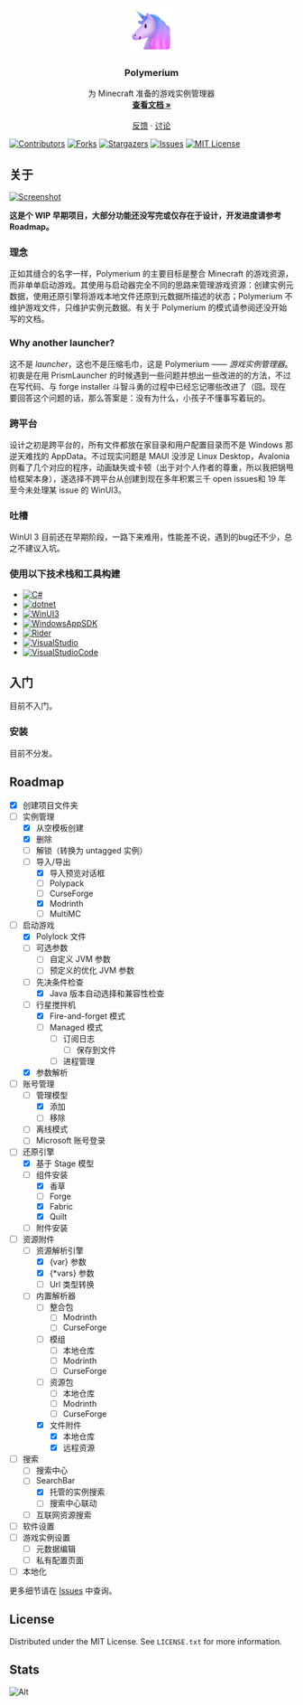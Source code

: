 <!-- PROJECT LOGO -->
<br />
<div align="center">
  <a href="https://github.com/d3ara1n/Polymerium">
    <img src="src/Polymerium.App/Assets/Logo.png" alt="Logo" width="80" height="80">
  </a>

<h3 align="center">Polymerium</h3>

  <p align="center">
    为 Minecraft 准备的游戏实例管理器
    <br />
    <a href="https://github.com/d3ara1n/Polymerium/wiki"><strong>查看文档 »</strong></a>
    <br />
    <br />
    <a href="https://github.com/d3ara1n/Polymerium/issues">反馈</a>
    ·
    <a href="https://github.com/d3ara1n/Polymerium/discussions">讨论</a>
  </p>
</div>

<!-- PROJECT SHIELDS -->
[![Contributors][contributors-shield]][contributors-url]
[![Forks][forks-shield]][forks-url]
[![Stargazers][stars-shield]][stars-url]
[![Issues][issues-shield]][issues-url]
[![MIT License][license-shield]][license-url]

<!-- ABOUT THE PROJECT -->
## 关于

[![Screenshot][product-screenshot]](#关于)

**这是个 WIP 早期项目，大部分功能还没写完或仅存在于设计，开发进度请参考 Roadmap。**

### 理念

正如其缝合的名字一样，Polymerium 的主要目标是整合 Minecraft 的游戏资源，而非单单启动游戏。其使用与启动器完全不同的思路来管理游戏资源：创建实例元数据，使用还原引擎将游戏本地文件还原到元数据所描述的状态；Polymerium 不维护游戏文件，只维护实例元数据。有关于 Polymerium 的模式请参阅还没开始写的文档。

### Why another launcher?

这不是 *launcher*，这也不是压缩毛巾，这是 Polymerium —— *游戏实例管理器*。
初衷是在用 PrismLauncher 的时候遇到一些问题并想出一些改进的的方法，不过在写代码、与 forge installer 斗智斗勇的过程中已经忘记哪些改进了（囧。现在要回答这个问题的话，那么答案是：没有为什么，小孩子不懂事写着玩的。

### 跨平台

设计之初是跨平台的，所有文件都放在家目录和用户配置目录而不是 Windows 那逆天难找的 AppData。不过现实问题是 MAUI 没涉足 Linux Desktop，Avalonia 则看了几个对应的程序，动画缺失或卡顿（出于对个人作者的尊重，所以我把锅甩给框架本身），遂选择不跨平台从创建到现在多年积累三千 open issues和 19 年至今未处理某 issue 的 WinUI3。

### 吐槽

WinUI 3 目前还在早期阶段，一路下来难用，性能差不说，遇到的bug还不少，总之不建议入坑。

### 使用以下技术栈和工具构建

* [![C#][CSharp]][CSharp-url]
* [![dotnet][DotNet]][DotNet-url]
* [![WinUI3][WinUI]][WinUI-url]
* [![WindowsAppSDK][WindowsAppSDK]][WindowsAppSDK-url]
* [![Rider][Rider]][Rider-url]
* [![VisualStudio][VisualStudio]][VisualStudio-url]
* [![VisualStudioCode][VSCode]][VSCode-url]

<!-- GETTING STARTED -->
## 入门

目前不入门。

### 安装

目前不分发。

<!-- ROADMAP -->
## Roadmap

* [x] 创建项目文件夹
* [ ] 实例管理
  * [x] 从空模板创建
  * [x] 删除
  * [ ] 解锁（转换为 untagged 实例）
  * [ ] 导入/导出
    * [x] 导入预览对话框
    * [ ] Polypack
    * [ ] CurseForge
    * [x] Modrinth
    * [ ] MultiMC
* [ ] 启动游戏
  * [x] Polylock 文件
  * [ ] 可选参数
    * [ ] 自定义 JVM 参数
    * [ ] 预定义的优化 JVM 参数
  * [ ] 先决条件检查
    * [x] Java 版本自动选择和兼容性检查
  * [ ] 行星搅拌机
    * [x] Fire-and-forget 模式
    * [ ] Managed 模式
      * [ ] 订阅日志
        * [ ] 保存到文件
      * [ ] 进程管理
  * [x] 参数解析
* [ ] 账号管理
  * [ ] 管理模型
    * [x] 添加
    * [ ] 移除
  * [ ] 离线模式
  * [ ] Microsoft 账号登录
* [ ] 还原引擎
  * [x] 基于 Stage 模型
  * [ ] 组件安装
    * [x] 香草
    * [ ] Forge
    * [x] Fabric
    * [x] Quilt
  * [ ] 附件安装
* [ ] 资源附件
  * [ ] 资源解析引擎
    * [x] {var} 参数
    * [x] {*vars} 参数
    * [ ] Url 类型转换
  * [ ] 内置解析器
    * [ ] 整合包
      * [ ] Modrinth
      * [ ] CurseForge
    * [ ] 模组
      * [ ] 本地仓库
      * [ ] Modrinth
      * [ ] CurseForge
    * [ ] 资源包
      * [ ] 本地仓库
      * [ ] Modrinth
      * [ ] CurseForge
    * [x] 文件附件
      * [x] 本地仓库
      * [x] 远程资源
* [ ] 搜索
  * [ ] 搜索中心
  * [ ] SearchBar
    * [x] 托管的实例搜索
    * [ ] 搜索中心联动
  * [ ] 互联网资源搜索
* [ ] 软件设置
* [ ] 游戏实例设置
  * [ ] 元数据编辑
  * [ ] 私有配置页面
* [ ] 本地化

更多细节请在 [Issues](https://github.com/d3ara1n/Polymerium/issues) 中查询。

<!-- LICENSE -->
## License

Distributed under the MIT License. See `LICENSE.txt` for more information.

## Stats

![Alt](https://repobeats.axiom.co/api/embed/594b206d199e6aae83226e6b7b834f6896322858.svg "Repobeats analytics image")

<!-- MARKDOWN LINKS & IMAGES -->
<!-- https://www.markdownguide.org/basic-syntax/#reference-style-links -->
[contributors-shield]: https://img.shields.io/github/contributors/d3ara1n/Polymerium.svg?style=for-the-badge
[contributors-url]: https://github.com/d3ara1n/Polymerium/graphs/contributors
[forks-shield]: https://img.shields.io/github/forks/d3ara1n/Polymerium.svg?style=for-the-badge
[forks-url]: https://github.com/d3ara1n/Polymerium/network/members
[stars-shield]: https://img.shields.io/github/stars/d3ara1n/Polymerium.svg?style=for-the-badge
[stars-url]: https://github.com/d3ara1n/Polymerium/stargazers
[issues-shield]: https://img.shields.io/github/issues/d3ara1n/Polymerium.svg?style=for-the-badge
[issues-url]: https://github.com/d3ara1n/Polymerium/issues
[license-shield]: https://img.shields.io/github/license/d3ara1n/Polymerium.svg?style=for-the-badge
[license-url]: https://github.com/d3ara1n/Polymerium/blob/master/LICENSE.txt
[product-screenshot]: assets/images/Screenshot.gif
[CSharp]: https://img.shields.io/badge/C%23-11-239120?style=for-the-badge&logoColor=white
[CSharp-url]: https://learn.microsoft.com/en-us/dotnet/csharp/
[DotNet]: https://img.shields.io/badge/.NET-7-5C2D91?style=for-the-badge&logoColor=white
[DotNet-url]: https://dotnet.microsoft.com/
[WinUI]: https://img.shields.io/badge/WinUI-3-0F5197?style=for-the-badge&logoColor=white
[WinUI-url]: https://microsoft.github.io/microsoft-ui-xaml/
[WindowsAppSDK]: https://img.shields.io/badge/Windows%20App%20SDK-1.2-348753?style=for-the-badge&logoColor=white
[WindowsAppSDK-url]: https://github.com/microsoft/WindowsAppSDK
[Rider]: https://img.shields.io/badge/Rider-DE1369?style=for-the-badge&logo=Rider&logoColor=white
[Rider-url]: https://www.jetbrains.com/rider/
[VisualStudio]: https://img.shields.io/badge/Visual_Studio-5C2D91?style=for-the-badge&logo=visual%20studio&logoColor=white
[VisualStudio-url]: https://visualstudio.microsoft.com
[VSCode]: https://img.shields.io/badge/Visual_Studio_Code-0078D4?style=for-the-badge&logo=visual%20studio%20code&logoColor=white
[VSCode-url]: https://code.visualstudio.com/
